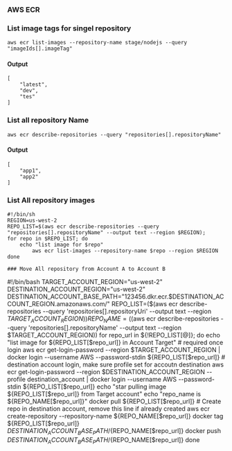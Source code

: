 ### AWS ECR

### List image tags for singel repository

```
aws ecr list-images --repository-name stage/nodejs --query "imageIds[].imageTag"
```

#### Output

```
[
    "latest",
    "dev",
    "tes"
]

```

### List all repository Name

```
aws ecr describe-repositories --query "repositories[].repositoryName"

```
#### Output

```
[
    "app1",
    "app2"
]

```

### List All repository images

```
#!/bin/sh
REGION=us-west-2
REPO_LIST=$(aws ecr describe-repositories --query "repositories[].repositoryName" --output text --region $REGION);
for repo in $REPO_LIST; do
    echo "list image for $repo"
        aws ecr list-images --repository-name $repo --region $REGION
done

### Move All repository from Account A to Account B
```
#!/bin/bash
TARGET_ACCOUNT_REGION="us-west-2"
DESTINATION_ACCOUNT_REGION="us-west-2"
DESTINATION_ACCOUNT_BASE_PATH="123456.dkr.ecr.$DESTINATION_ACCOUNT_REGION.amazonaws.com/"
REPO_LIST=($(aws ecr describe-repositories --query 'repositories[].repositoryUri' --output text --region $TARGET_ACCOUNT_REGION))
REPO_NAME=($(aws ecr describe-repositories --query 'repositories[].repositoryName' --output text --region $TARGET_ACCOUNT_REGION))
for repo_url in ${!REPO_LIST[@]}; do
    echo "list image for ${REPO_LIST[$repo_url]} in Account Target"
        # required once login
        aws ecr get-login-password --region $TARGET_ACCOUNT_REGION | docker login --username AWS --password-stdin ${REPO_LIST[$repo_url]}
        # destination account login, make sure profile set for accoutn destination
        aws ecr get-login-password --region $DESTINATION_ACCOUNT_REGION --profile destination_account | docker login --username AWS --password-stdin ${REPO_LIST[$repo_url]}
        echo "star pulling image ${REPO_LIST[$repo_url]} from Target account"
        echo "repo_name is ${REPO_NAME[$repo_url]}"
          docker pull ${REPO_LIST[$repo_url]}
        # Create repo in destination account, remove this line if already created
        aws ecr create-repository --repository-name ${REPO_NAME[$repo_url]}
        docker tag   ${REPO_LIST[$repo_url]} $DESTINATION_ACCOUNT_BASE_PATH/${REPO_NAME[$repo_url]} 
        docker push $DESTINATION_ACCOUNT_BASE_PATH/${REPO_NAME[$repo_url]} 
done
```

```

